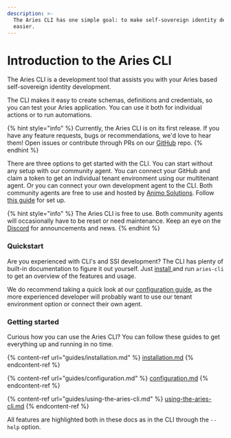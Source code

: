 ```yaml
---
description: >-
  The Aries CLI has one simple goal: to make self-sovereign identity development
  easier.
---
```


# Introduction to the Aries CLI

The Aries CLI is a development tool that assists you with your Aries based self-sovereign identity development.

The CLI makes it easy to create schemas, definitions and credentials, so you can test your Aries application. You can use it both for individual actions or to run automations.

{% hint style="info" %}
Currently, the Aries CLI is on its first release. If you have any feature requests, bugs or recommendations, we'd love to hear them! Open issues or contribute through PRs on our [GitHub](https://github.com/animo/aries-cli) repo.
{% endhint %}

There are three options to get started with the CLI. You can start without any setup with our community agent. You can connect your GitHub and claim a token to get an individual tenant environment using our multitenant agent. Or you can connect your own development agent to the CLI. Both community agents are free to use and hosted by [Animo Solutions](https://animo.id). Follow [this guide](guides/configuration.md) for set up.&#x20;

{% hint style="info" %}
The Aries CLI is free to use. Both community agents will occasionally have to be reset or need maintenance. Keep an eye on the [Discord](https://discord.gg/vXRVNh3DYD) for announcements and news.&#x20;
{% endhint %}

### Quickstart

Are you experienced with CLI's and SSI development? The CLI has plenty of built-in documentation to figure it out yourself. Just [install ](guides/installation.md)and run `aries-cli` to get an overview of the features and usage.

We do recommend taking a quick look at our [configuration guide](guides/configuration.md), as the more experienced developer will probably want to use our tenant environment option or connect their own agent.

### Getting started

Curious how you can use the Aries CLI? You can follow these guides to get everything up and running in no time.

{% content-ref url="guides/installation.md" %}
[installation.md](guides/installation.md)
{% endcontent-ref %}

{% content-ref url="guides/configuration.md" %}
[configuration.md](guides/configuration.md)
{% endcontent-ref %}

{% content-ref url="guides/using-the-aries-cli.md" %}
[using-the-aries-cli.md](guides/using-the-aries-cli.md)
{% endcontent-ref %}

All features are highlighted both in these docs as in the CLI through the `--help` option.
